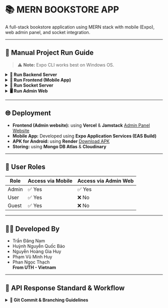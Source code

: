 # 📚 MERN BOOKSTORE APP

A full-stack bookstore application using MERN stack with mobile (Expo), web admin panel, and socket integration.

---

## 🚀 Manual Project Run Guide

> ⚠️ **Note:** Expo CLI works best on Windows OS.

<details>
<summary><strong>🔧 Run Backend Server</strong></summary>

```bash
cd backend
npm install
npm run dev
```

</details>

<details>
<summary><strong>📱 Run Frontend (Mobile App)</strong></summary>

```bash
cd FE
npm install
# Optional: Install this if socket-related errors occur
npm install socket.io-client

# Update API endpoint:
# Edit FE/constants/api.js and replace the base URL with your local IP address

npx expo
```

</details>

<details>
<summary><strong>📡 Run Socket Server</strong></summary>

```bash
cd socket
npm install
npm run dev
```

</details>

<details>
<summary><strong>🖥️ Run Admin Web</strong></summary>

```bash
cd admin
npm install
npm run dev
```

</details>

---

## 🌐 Deployment

- **Frontend (Admin website):** using **Vercel** & **Jamstack** [Admin Panel Website](https://mobile-ts-react-native.vercel.app)  
- **Mobile App:** Developed using **Expo Application Services (EAS Build)**  
- **APK for Android:** using **Render** [Download APK](https://drive.google.com/drive/u/0/folders/1vkefZtDQg6AyEZWCnVEFv7sa0YBBGEVG)
- **Storing:** using  **Mongo DB Atlas** & **Cloudinary**

---

## 👥 User Roles

| Role    | Access via Mobile | Access via Admin Web |
|---------|------------------ |----------------------|
| Admin   | ✅ Yes            | ✅ Yes              |
| User    | ✅ Yes            | ❌ No               |
| Guest   | ✅ Yes            | ❌ No               |

---

## 🧑‍💻 Developed By

- Trần Đăng Nam  
- Huỳnh Nguyễn Quốc Bảo  
- Nguyễn Hoàng Gia Huy  
- Phạm Vũ Minh Huy  
- Phan Ngọc Thạch  
**From UTH - Vietnam**

---

## 🔁 API Response Standard & Workflow


<details>
<summary><strong>📝 Git Commit & Branching Guidelines</strong></summary>


### ✅ Commit Message Convention

| Type       | Description                             |
|------------|-----------------------------------------|
| `feat:`    | New feature                             |
| `fix:`     | Bug fix                                 |
| `refactor:`| Code restructuring (no feature changes) |
| `docs:`    | Documentation updates                   |
| `chore:`   | Routine tasks (no logic impact)         |
| `style:`   | UI/CSS changes                          |
| `perf:`    | Performance improvements                |
| `vendor:`  | Dependency/package version updates      |

### 🌿 Branch Naming Convention

- Use lowercase and hyphens. Avoid special characters or uppercase.
- Examples:  
  - `feature/login`  
  - `bugfix/chat-not-loading`

---

### ✅ Success Response

```json
{
  "success": true,
  "message": "Request processed successfully",
  "data": {
    "id": "12345",
    "name": "abc",
    "email": "abc@example.com"
  },
  "meta": {
    "timestamp": "2024-12-28T15:00:00Z",
    "instance": "/api/v1/auth/login"
  }
}
```

### ❌ Error Response

```json
{
  "success": false,
  "errors": [
    {
      "code": 1002,
      "message": "Cannot update this record"
    }
  ],
  "meta": {
    "timestamp": "2025-01-26T03:50:52.555Z",
    "instance": "/api/v1/resource/123"
  }
}
```

#### 📌 Field Explanation

| Field     | Description                        |
|-----------|------------------------------------|
| `success` | Boolean indicating request success |
| `message` | Short message (used on frontend)   |
| `data`    | Data payload (on success)          |
| `errors`  | List of error details (on failure) |
| `code`    | Internal error code                |
| `meta`    | Metadata (timestamp, endpoint info)|

---

## 📊 REST API Status Codes

| Status | Meaning                           |
|--------|-----------------------------------|
| `200`  | OK – Request succeeded            |
| `201`  | Created – New resource added      |
| `400`  | Bad Request – Invalid input       |
| `401`  | Unauthorized – Invalid token      |
| `404`  | Not Found – Resource not found    |
| `500`  | Internal Server Error             |

</details>